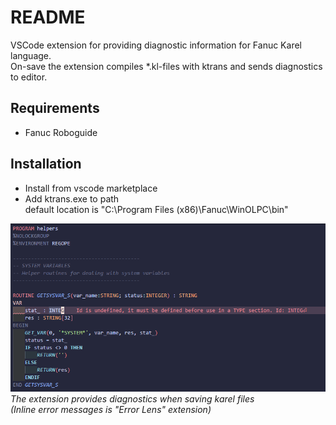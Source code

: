 # README
VSCode extension for providing diagnostic information for Fanuc Karel language. <br/>
On-save the extension compiles *.kl-files with ktrans and sends diagnostics to editor.  <br/>

## Requirements
* Fanuc Roboguide

## Installation
* Install from vscode marketplace
* Add ktrans.exe to path <br/> 
default location is "C:\Program Files (x86)\Fanuc\WinOLPC\bin" <br/>

![Multi Diagnostics](./resources/diagnostic-related-info.png)
*The extension provides diagnostics when saving karel files <br/> (Inline error messages is "Error Lens" extension)*




